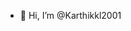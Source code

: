 - 👋 Hi, I’m @Karthikkl2001


<!---
Karthikkl2001/Karthikkl2001 is a ✨ special ✨ repository because its `README.md` (this file) appears on your GitHub profile.
You can click the Preview link to take a look at your changes.
--->
